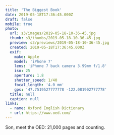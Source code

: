 ```yaml
---
title: 'The Biggest Book'
date: 2019-05-18T17:36:45.000Z
draft: false
mobile: true
photo:
  url: s3/images/2019-05-18-10-36-45.jpg
  thumb: s3/thumbs/2019-05-18-10-36-45.jpg
  preview: s3/previews/2019-05-18-10-36-45.jpg
  created: 2019-05-18T17:36:45.000Z
  exif:
    make: Apple
    model: 'iPhone 7'
    lens: 'iPhone 7 back camera 3.99mm f/1.8'
    iso: 25
    aperture: 1.8
    shutter_speed: 1/40
    focal_length: '4.0 mm'
    gps: '47.7519527777778 -122.081902777778'
  title: null
  caption: null
links: 
  - name: Oxford English Dictionary
  - url: https://www.oed.com/
---
```


Son, meet the OED: 21,000 pages and counting.